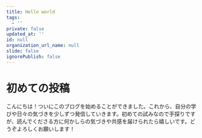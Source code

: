 ```yaml
---
title: Hello world
tags:
  - ''
private: false
updated_at: ''
id: null
organization_url_name: null
slide: false
ignorePublish: false
---
```

# 初めての投稿
こんにちは！ついにこのブログを始めることができました。これから、自分の学びや日々の気づきを少しずつ発信していきます。初めての試みなので手探りですが、読んでくださる方に何かしらの気づきや共感を届けられたら嬉しいです。どうぞよろしくお願いします！
